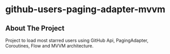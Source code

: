 # github-users-paging-adapter-mvvm

## About The Project
Project to load most starred users using GitHub Api, PagingAdapter, Coroutines, Flow and MVVM architecture.